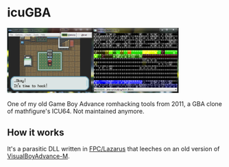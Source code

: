 # icuGBA

<img alt="Screenshot" width="400" src="doc/screen.png">

One of my old Game Boy Advance romhacking tools from 2011, a GBA clone of mathfigure's ICU64. Not maintained anymore.

## How it works
It's a parasitic DLL written in [FPC/Lazarus](https://www.lazarus-ide.org/) that leeches on an old version of [VisualBoyAdvance-M](https://github.com/visualboyadvance-m/visualboyadvance-m).
